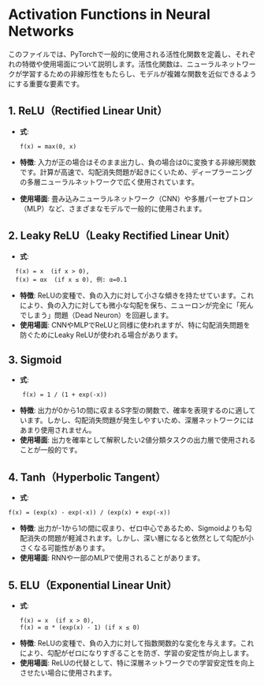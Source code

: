 # Activation Functions in Neural Networks

このファイルでは、PyTorchで一般的に使用される活性化関数を定義し、それぞれの特徴や使用場面について説明します。活性化関数は、ニューラルネットワークが学習するための非線形性をもたらし、モデルが複雑な関数を近似できるようにする重要な要素です。

## 1. ReLU（Rectified Linear Unit）
- **式**:
  ```
  f(x) = max(0, x)
  ```
 
- **特徴**: 入力が正の場合はそのまま出力し、負の場合は0に変換する非線形関数です。計算が高速で、勾配消失問題が起きにくいため、ディープラーニングの多層ニューラルネットワークで広く使用されています。
- **使用場面**: 畳み込みニューラルネットワーク（CNN）や多層パーセプトロン（MLP）など、さまざまなモデルで一般的に使用されます。

## 2. Leaky ReLU（Leaky Rectified Linear Unit）
- **式**: 
```
  f(x) = x  (if x > 0), 
  f(x) = αx  (if x ≤ 0), 例: α=0.1
```
- **特徴**: ReLUの変種で、負の入力に対して小さな傾きを持たせています。これにより、負の入力に対しても微小な勾配を保ち、ニューロンが完全に「死んでしまう」問題（Dead Neuron）を回避します。
- **使用場面**: CNNやMLPでReLUと同様に使われますが、特に勾配消失問題を防ぐためにLeaky ReLUが使われる場合があります。

## 3. Sigmoid
- **式**: 
```
    f(x) = 1 / (1 + exp(-x))
```
- **特徴**: 出力が0から1の間に収まるS字型の関数で、確率を表現するのに適しています。しかし、勾配消失問題が発生しやすいため、深層ネットワークにはあまり使用されません。
- **使用場面**: 出力を確率として解釈したい2値分類タスクの出力層で使用されることが一般的です。

## 4. Tanh（Hyperbolic Tangent）
- **式**: 
```
f(x) = (exp(x) - exp(-x)) / (exp(x) + exp(-x))
```
- **特徴**: 出力が-1から1の間に収まり、ゼロ中心であるため、Sigmoidよりも勾配消失の問題が軽減されます。しかし、深い層になると依然として勾配が小さくなる可能性があります。
- **使用場面**: RNNや一部のMLPで使用されることがあります。

## 5. ELU（Exponential Linear Unit）
- **式**: 
  ```
  f(x) = x  (if x > 0),
  f(x) = α * (exp(x) - 1) (if x ≤ 0)
  ```
- **特徴**: ReLUの変種で、負の入力に対して指数関数的な変化を与えます。これにより、勾配がゼロになりすぎることを防ぎ、学習の安定性が向上します。
- **使用場面**: ReLUの代替として、特に深層ネットワークでの学習安定性を向上させたい場合に使用されます。
